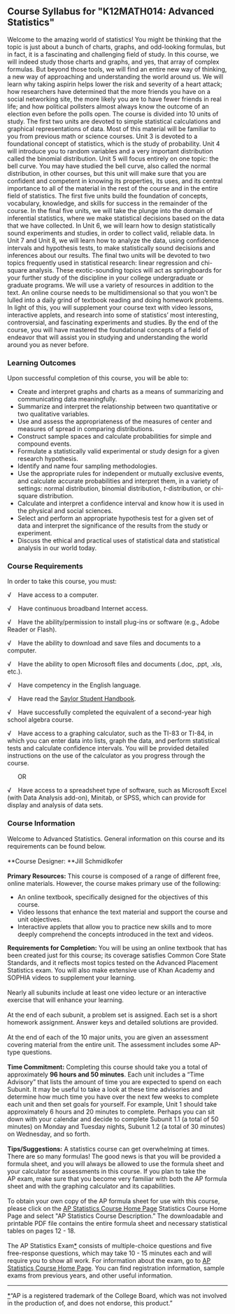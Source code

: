 Course Syllabus for "K12MATH014: Advanced Statistics"
-----------------------------------------------------

Welcome to the amazing world of statistics! You might be thinking that
the topic is just about a bunch of charts, graphs, and odd-looking
formulas, but in fact, it is a fascinating and challenging field of
study. In this course, we will indeed study those charts and graphs, and
yes, that array of complex formulas. But beyond those tools, we will
find an entire new way of thinking, a new way of approaching and
understanding the world around us. We will learn why taking aspirin
helps lower the risk and severity of a heart attack; how researchers
have determined that the more friends you have on a social networking
site, the more likely you are to have fewer friends in real life; and
how political pollsters almost always know the outcome of an election
even before the polls open. The course is divided into 10 units of
study. The first two units are devoted to simple statistical
calculations and graphical representations of data. Most of this
material will be familiar to you from previous math or science courses.
Unit 3 is devoted to a foundational concept of statistics, which is the
study of probability. Unit 4 will introduce you to random variables and
a very important distribution called the binomial distribution. Unit 5
will focus entirely on one topic: the bell curve. You may have studied
the bell curve, also called the normal distribution, in other courses,
but this unit will make sure that you are confident and competent in
knowing its properties, its uses, and its central importance to all of
the material in the rest of the course and in the entire field of
statistics. The first five units build the foundation of concepts,
vocabulary, knowledge, and skills for success in the remainder of the
course. In the final five units, we will take the plunge into the domain
of inferential statistics, where we make statistical decisions based on
the data that we have collected. In Unit 6, we will learn how to design
statistically sound experiments and studies, in order to collect valid,
reliable data. In Unit 7 and Unit 8, we will learn how to analyze the
data, using confidence intervals and hypothesis tests, to make
statistically sound decisions and inferences about our results. The
final two units will be devoted to two topics frequently used in
statistical research: linear regression and chi-square analysis. These
exotic-sounding topics will act as springboards for your further study
of the discipline in your college undergraduate or graduate programs. We
will use a variety of resources in addition to the text. An online
course needs to be multidimensional so that you won't be lulled into a
daily grind of textbook reading and doing homework problems. In light of
this, you will supplement your course text with video lessons,
interactive applets, and research into some of statistics’ most
interesting, controversial, and fascinating experiments and studies. By
the end of the course, you will have mastered the foundational concepts
of a field of endeavor that will assist you in studying and
understanding the world around you as never before.

### Learning Outcomes

Upon successful completion of this course, you will be able to:  

-   Create and interpret graphs and charts as a means of summarizing and
    communicating data meaningfully.
-   Summarize and interpret the relationship between two quantitative or
    two qualitative variables.
-   Use and assess the appropriateness of the measures of center and
    measures of spread in comparing distributions.
-   Construct sample spaces and calculate probabilities for simple and
    compound events.
-   Formulate a statistically valid experimental or study design for a
    given research hypothesis.
-   Identify and name four sampling methodologies.
-   Use the appropriate rules for independent or mutually exclusive
    events, and calculate accurate probabilities and interpret them, in
    a variety of settings: normal distribution, binomial distribution,
    *t*-distribution, or chi-square distribution.
-   Calculate and interpret a confidence interval and know how it is
    used in the physical and social sciences.
-   Select and perform an appropriate hypothesis test for a given set of
    data and interpret the significance of the results from the study or
    experiment.
-   Discuss the ethical and practical uses of statistical data and
    statistical analysis in our world today.

### Course Requirements

In order to take this course, you must:  
  
 √    Have access to a computer.  
  
 √    Have continuous broadband Internet access.  
  
 √    Have the ability/permission to install plug-ins or software (e.g.,
Adobe Reader or Flash).  
  
 √    Have the ability to download and save files and documents to a
computer.  
  
 √    Have the ability to open Microsoft files and documents (.doc,
.ppt, .xls, etc.).  
  
 √    Have competency in the English language.  
  
 √    Have read the [Saylor Student
Handbook](https://resources.saylor.org/archived/wp-content/uploads/2012/05/Saylor-StudentHandbook.pdf).  
  
 √    Have successfully completed the equivalent of a second-year high
school algebra course.  
  
 √    Have access to a graphing calculator, such as the TI-83 or TI-84,
in which you can enter data into lists, graph the data, and perform
statistical tests and calculate confidence intervals. You will be
provided detailed instructions on the use of the calculator as you
progress through the course.  
  
       OR  
  
 √    Have access to a spreadsheet type of software, such as Microsoft
Excel (with Data Analysis add-on), Minitab, or SPSS, which can provide
for display and analysis of data sets.

### Course Information

Welcome to Advanced Statistics. General information on this course and
its requirements can be found below.  
    
 **Course Designer: **Jill Schmidlkofer  
    
 **Primary Resources:** This course is composed of a range of different
free, online materials. However, the course makes primary use of the
following:  

-   An online textbook, specifically designed for the objectives of this
    course.
-   Video lessons that enhance the text material and support the course
    and unit objectives.
-   Interactive applets that allow you to practice new skills and to
    more deeply comprehend the concepts introduced in the text and
    videos. 

**Requirements for Completion:** You will be using an online textbook
that has been created just for this course; its coverage satisfies
Common Core State Standards, and it reflects most topics tested on the
Advanced Placement Statistics exam. You will also make extensive use of
Khan Academy and SOPHIA videos to supplement your learning.  
    
 Nearly all subunits include at least one video lecture or an
interactive exercise that will enhance your learning.  
    
 At the end of each subunit, a problem set is assigned. Each set is a
short homework assignment. Answer keys and detailed solutions are
provided.  
    
 At the end of each of the 10 major units, you are given an assessment
covering material from the entire unit. The assessment includes some
AP-type questions.  
    
 **Time Commitment:** Completing this course should take you a total of
approximately **96 hours and 50 minutes**. Each unit includes a “Time
Advisory” that lists the amount of time you are expected to spend on
each Subunit. It may be useful to take a look at these time advisories
and determine how much time you have over the next few weeks to complete
each unit and then set goals for yourself. For example, Unit 1 should
take approximately 6 hours and 20 minutes to complete. Perhaps you can
sit down with your calendar and decide to complete Subunit 1.1 (a total
of 50 minutes) on Monday and Tuesday nights, Subunit 1.2 (a total of 30
minutes) on Wednesday, and so forth.  
    
 **Tips/Suggestions:** A statistics course can get overwhelming at
times. There are so many formulas! The good news is that you will be
provided a formula sheet, and you will always be allowed to use the
formula sheet and your calculator for assessments in this course. If you
plan to take the AP exam, make sure that you become very familiar with
both the AP formula sheet and with the graphing calculator and its
capabilities.  
    
 To obtain your own copy of the AP formula sheet for use with this
course, please click on the [AP Statistics Course Home
Page](http://apcentral.collegeboard.com/apc/public/courses/teachers_corner/2151.html) Statistics
Course Home Page and select "AP Statistics Course Description.” The
downloadable and printable PDF file contains the entire formula sheet
and necessary statistical tables on pages 12 - 18.  
    
 The AP Statistics Exam[\*](#_edn1) consists of multiple-choice
questions and five free-response questions, which may take 10 - 15
minutes each and will require you to show all work. For information
about the exam, go to [AP Statistics Course Home
Page](http://apcentral.collegeboard.com/apc/public/courses/teachers_corner/2151.html).
You can find registration information, sample exams from previous years,
and other useful information.  
  

------------------------------------------------------------------------

[\*](#_ednref)“AP is a registered trademark of the College Board, which
was not involved in the production of, and does not endorse, this
product.”


